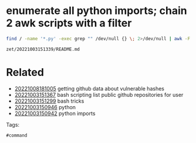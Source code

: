# enumerate all python imports; chain 2 awk scripts with a filter
```bash
find / -name '*.py' -exec grep "" /dev/null {} \; 2>/dev/null | awk -F: '$2 ~ /import/ {print $1 "\t" $2}' | awk '{print $1,$3}'
```

` zet/20221003151339/README.md `

# Related

- [20221008181005](/zet/20221008181005/README.md) getting github data about vulnerable hashes
- [20221003151367](/zet/20221003151367/README.md) bash scripting list public github repositories for user
- [20221003151299](/zet/20221003151299/README.md) bash tricks
- [20221003150946](/zet/20221003150946/README.md) python
- [20221003150942](/zet/20221003150942/README.md) python imports

Tags:

    #command
